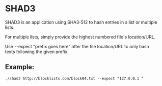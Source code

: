 # SHAD3

SHAD3 is an application using SHA3-512 to hash entries in a list or multiple lists.

For multiple lists, simply provide the highest numbered file's location/URL.

Use --expect "prefix goes here" after the file location/URL to only hash texts following the given prefix.

## Example: 
```
./shad3 http://blocklists.com/block04.txt --expect "127.0.0.1 "

